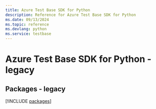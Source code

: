 ```yaml
---
title: Azure Test Base SDK for Python
description: Reference for Azure Test Base SDK for Python
ms.date: 09/13/2024
ms.topic: reference
ms.devlang: python
ms.service: testbase
---
```

# Azure Test Base SDK for Python - legacy
## Packages - legacy
[!INCLUDE [packages](test-base-index.md)]